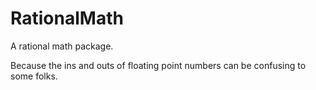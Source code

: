 # RationalMath

A rational math package.

Because the ins and outs of floating point numbers can be confusing to some folks.
